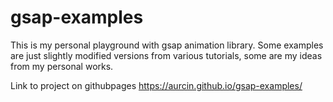 # gsap-examples
This is my personal playground with gsap animation library. Some examples are just slightly modified versions from various tutorials, some are my ideas from my personal works.

Link to project on githubpages https://aurcin.github.io/gsap-examples/

